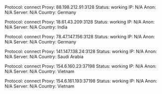 Protocol: connect
Proxy: 88.198.212.91:3128
Status: working
IP: N/A
Anon: N/A
Server: N/A
Country: Germany

Protocol: connect
Proxy: 18.61.43.209:3128
Status: working
IP: N/A
Anon: N/A
Server: N/A
Country: India

Protocol: connect
Proxy: 78.47.147.156:3128
Status: working
IP: N/A
Anon: N/A
Server: N/A
Country: Germany

Protocol: connect
Proxy: 141.147.138.24:3128
Status: working
IP: N/A
Anon: N/A
Server: N/A
Country: Saudi Arabia

Protocol: connect
Proxy: 154.6.160.23:37198
Status: working
IP: N/A
Anon: N/A
Server: N/A
Country: Vietnam

Protocol: connect
Proxy: 154.6.161.193:37198
Status: working
IP: N/A
Anon: N/A
Server: N/A
Country: Vietnam

